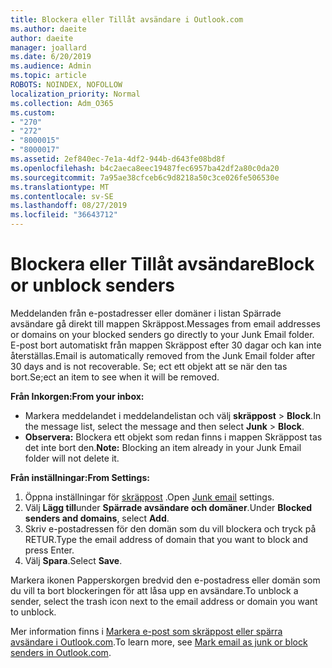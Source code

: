 ```yaml
---
title: Blockera eller Tillåt avsändare i Outlook.com
ms.author: daeite
author: daeite
manager: joallard
ms.date: 6/20/2019
ms.audience: Admin
ms.topic: article
ROBOTS: NOINDEX, NOFOLLOW
localization_priority: Normal
ms.collection: Adm_O365
ms.custom:
- "270"
- "272"
- "8000015"
- "8000017"
ms.assetid: 2ef840ec-7e1a-4df2-944b-d643fe08bd8f
ms.openlocfilehash: b4c2aeca8eec19487fec6957ba42df2a80c0da20
ms.sourcegitcommit: 7a95ae38cfceb6c9d8218a50c3ce026fe506530e
ms.translationtype: MT
ms.contentlocale: sv-SE
ms.lasthandoff: 08/27/2019
ms.locfileid: "36643712"
---
```

# <a name="block-or-unblock-senders"></a><span data-ttu-id="01e8b-102">Blockera eller Tillåt avsändare</span><span class="sxs-lookup"><span data-stu-id="01e8b-102">Block or unblock senders</span></span>

<span data-ttu-id="01e8b-103">Meddelanden från e-postadresser eller domäner i listan Spärrade avsändare gå direkt till mappen Skräppost.</span><span class="sxs-lookup"><span data-stu-id="01e8b-103">Messages from email addresses or domains on your blocked senders go directly to your Junk Email folder.</span></span> <span data-ttu-id="01e8b-104">E-post bort automatiskt från mappen Skräppost efter 30 dagar och kan inte återställas.</span><span class="sxs-lookup"><span data-stu-id="01e8b-104">Email is automatically removed from the Junk Email folder after 30 days and is not recoverable.</span></span> <span data-ttu-id="01e8b-105">Se; ect ett objekt att se när den tas bort.</span><span class="sxs-lookup"><span data-stu-id="01e8b-105">Se;ect an item to see when it will be removed.</span></span>

<span data-ttu-id="01e8b-106">**Från Inkorgen:**</span><span class="sxs-lookup"><span data-stu-id="01e8b-106">**From your inbox:**</span></span>

- <span data-ttu-id="01e8b-107">Markera meddelandet i meddelandelistan och välj **skräppost** > **Block**.</span><span class="sxs-lookup"><span data-stu-id="01e8b-107">In the message list, select the message and then select **Junk** > **Block**.</span></span>
- <span data-ttu-id="01e8b-108">**Observera:** Blockera ett objekt som redan finns i mappen Skräppost tas det inte bort den.</span><span class="sxs-lookup"><span data-stu-id="01e8b-108">**Note:** Blocking an item already in your Junk Email folder will not delete it.</span></span>

<span data-ttu-id="01e8b-109">**Från inställningar:**</span><span class="sxs-lookup"><span data-stu-id="01e8b-109">**From Settings:**</span></span>

1. <span data-ttu-id="01e8b-110">Öppna inställningar för [skräppost](https://outlook.live.com/mail/options/mail/junkEmail) .</span><span class="sxs-lookup"><span data-stu-id="01e8b-110">Open [Junk email](https://outlook.live.com/mail/options/mail/junkEmail) settings.</span></span>
2. <span data-ttu-id="01e8b-111">Välj **Lägg till**under **Spärrade avsändare och domäner**.</span><span class="sxs-lookup"><span data-stu-id="01e8b-111">Under **Blocked senders and domains**, select **Add**.</span></span>
3. <span data-ttu-id="01e8b-112">Skriv e-postadressen för den domän som du vill blockera och tryck på RETUR.</span><span class="sxs-lookup"><span data-stu-id="01e8b-112">Type the email address of domain that you want to block and press Enter.</span></span>
4. <span data-ttu-id="01e8b-113">Välj **Spara**.</span><span class="sxs-lookup"><span data-stu-id="01e8b-113">Select **Save**.</span></span>

<span data-ttu-id="01e8b-114">Markera ikonen Papperskorgen bredvid den e-postadress eller domän som du vill ta bort blockeringen för att låsa upp en avsändare.</span><span class="sxs-lookup"><span data-stu-id="01e8b-114">To unblock a sender, select the trash icon next to the email address or domain you want to unblock.</span></span>

<span data-ttu-id="01e8b-115">Mer information finns i [Markera e-post som skräppost eller spärra avsändare i Outlook.com](https://support.office.com/article/a3ece97b-82f8-4a5e-9ac3-e92fa6427ae4?wt.mc_id=Office_Outlook_com_Alchemy).</span><span class="sxs-lookup"><span data-stu-id="01e8b-115">To learn more, see [Mark email as junk or block senders in Outlook.com](https://support.office.com/article/a3ece97b-82f8-4a5e-9ac3-e92fa6427ae4?wt.mc_id=Office_Outlook_com_Alchemy).</span></span>